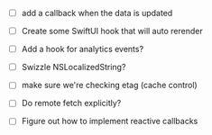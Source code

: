 - [ ] add a callback when the data is updated
- [ ] Create some SwiftUI hook that will auto rerender
- [ ] Add a hook for analytics events?
- [ ] Swizzle NSLocalizedString?
- [ ] make sure we're checking etag (cache control)


- [ ] Do remote fetch explicitly?
- [ ] Figure out how to implement reactive callbacks
